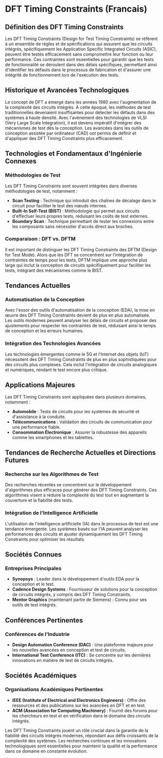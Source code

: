 # DFT Timing Constraints (Francais)

## Définition des DFT Timing Constraints

Les DFT Timing Constraints (Design for Test Timing Constraints) se réfèrent à un ensemble de règles et de spécifications qui assurent que les circuits intégrés, spécifiquement les Application Specific Integrated Circuits (ASIC), peuvent être testés efficacement sans compromettre leur fonction ou leur performance. Ces contraintes sont essentielles pour garantir que les tests de fonctionnalité se déroulent dans des délais spécifiques, permettant ainsi d'identifier les défauts dans le processus de fabrication et d'assurer une intégrité de fonctionnement lors de l'exécution des tests.

## Historique et Avancées Technologiques

Le concept de DFT a émergé dans les années 1980 avec l'augmentation de la complexité des circuits intégrés. À cette époque, les méthodes de test traditionnelles devenaient insuffisantes pour détecter les défauts dans des systèmes à haute densité. Avec l'avènement des technologies de VLSI (Very Large Scale Integration), il est devenu impératif d'intégrer des mécanismes de test dès la conception. Les avancées dans les outils de conception assistée par ordinateur (CAD) ont permis de définir et d'appliquer des DFT Timing Constraints plus efficacement.

## Technologies et Fondamentaux d'Ingénierie Connexes

### Méthodologies de Test

Les DFT Timing Constraints sont souvent intégrées dans diverses méthodologies de test, notamment :

- **Scan Testing** : Technique qui introduit des chaînes de décalage dans le circuit pour faciliter le test des nœuds internes.
- **Built-In Self-Test (BIST)** : Méthodologie qui permet aux circuits d'effectuer leurs propres tests, réduisant les coûts de test externes.
- **Boundary Scan** : Technique permettant de tester les connexions entre les composants sans nécessiter d'accès direct aux broches.

### Comparaison : DFT vs. DFTM

Il est important de distinguer les DFT Timing Constraints des DFTM (Design for Test Mode). Alors que les DFT se concentrent sur l’intégration de contraintes de temps pour les tests, DFTM implique une approche plus large qui inclut la conception de circuits spécifiquement pour faciliter les tests, intégrant des mécanismes comme le BIST.

## Tendances Actuelles

### Automatisation de la Conception

Avec l'essor des outils d'automatisation de la conception (EDA), la mise en œuvre des DFT Timing Constraints devient de plus en plus automatisée. Les outils modernes peuvent analyser les délais de circuits et proposer des ajustements pour respecter les contraintes de test, réduisant ainsi le temps de conception et les erreurs humaines.

### Intégration des Technologies Avancées

Les technologies émergentes comme le 5G et l'Internet des objets (IoT) nécessitent des DFT Timing Constraints de plus en plus sophistiquées pour des circuits plus complexes. Cela inclut l'intégration de circuits analogiques et numériques, rendant le test encore plus critique.

## Applications Majeures

Les DFT Timing Constraints sont appliquées dans plusieurs domaines, notamment :

- **Automobile** : Tests de circuits pour les systèmes de sécurité et d'assistance à la conduite.
- **Télécommunications** : Validation des circuits de communication pour une performance fiable.
- **Consommation Électronique** : Assurer la robustesse des appareils comme les smartphones et les tablettes.

## Tendances de Recherche Actuelles et Directions Futures

### Recherche sur les Algorithmes de Test

Des recherches récentes se concentrent sur le développement d'algorithmes plus efficaces pour générer des DFT Timing Constraints. Ces algorithmes visent à réduire la complexité du test tout en augmentant la couverture et la fiabilité des tests.

### Intégration de l'Intelligence Artificielle

L'utilisation de l'intelligence artificielle (IA) dans le processus de test est une tendance émergente. Les systèmes basés sur l'IA peuvent analyser les performances des circuits et ajuster dynamiquement les DFT Timing Constraints pour optimiser les résultats.

## Sociétés Connues

### Entreprises Principales

- **Synopsys** : Leader dans le développement d'outils EDA pour la conception et le test.
- **Cadence Design Systems** : Fournisseur de solutions pour la conception de circuits intégrés, y compris des DFT Timing Constraints.
- **Mentor Graphics** (maintenant partie de Siemens) : Connu pour ses outils de test intégrés.

## Conférences Pertinentes

### Conférences de l'Industrie

- **Design Automation Conference (DAC)** : Une plateforme majeure pour les nouvelles avancées en conception et test de circuits.
- **International Test Conference (ITC)** : Se concentre sur les dernières innovations en matière de test de circuits intégrés.

## Sociétés Académiques

### Organisations Académiques Pertinentes

- **IEEE (Institute of Electrical and Electronics Engineers)** : Offre des ressources et des publications sur les avancées en DFT et en test.
- **ACM (Association for Computing Machinery)** : Fournit des forums pour les chercheurs en test et en vérification dans le domaine des circuits intégrés.

Les DFT Timing Constraints jouent un rôle crucial dans la garantie de la fiabilité des circuits intégrés modernes, répondant aux défis croissants de la complexité des systèmes. Les recherches continues et les innovations technologiques sont essentielles pour maintenir la qualité et la performance dans ce domaine en constante évolution.